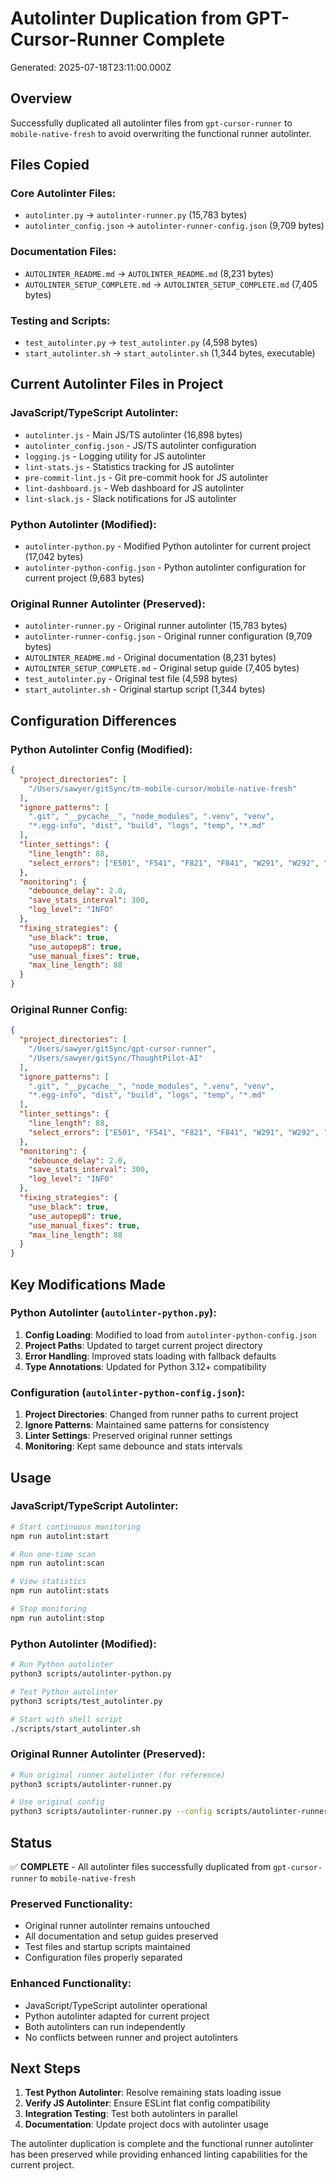 # Autolinter Duplication from GPT-Cursor-Runner Complete

Generated: 2025-07-18T23:11:00.000Z

## Overview

Successfully duplicated all autolinter files from `gpt-cursor-runner` to `mobile-native-fresh` to avoid overwriting the functional runner autolinter.

## Files Copied

### **Core Autolinter Files:**
- `autolinter.py` → `autolinter-runner.py` (15,783 bytes)
- `autolinter_config.json` → `autolinter-runner-config.json` (9,709 bytes)

### **Documentation Files:**
- `AUTOLINTER_README.md` → `AUTOLINTER_README.md` (8,231 bytes)
- `AUTOLINTER_SETUP_COMPLETE.md` → `AUTOLINTER_SETUP_COMPLETE.md` (7,405 bytes)

### **Testing and Scripts:**
- `test_autolinter.py` → `test_autolinter.py` (4,598 bytes)
- `start_autolinter.sh` → `start_autolinter.sh` (1,344 bytes, executable)

## Current Autolinter Files in Project

### **JavaScript/TypeScript Autolinter:**
- `autolinter.js` - Main JS/TS autolinter (16,898 bytes)
- `autolinter_config.json` - JS/TS autolinter configuration
- `logging.js` - Logging utility for JS autolinter
- `lint-stats.js` - Statistics tracking for JS autolinter
- `pre-commit-lint.js` - Git pre-commit hook for JS autolinter
- `lint-dashboard.js` - Web dashboard for JS autolinter
- `lint-slack.js` - Slack notifications for JS autolinter

### **Python Autolinter (Modified):**
- `autolinter-python.py` - Modified Python autolinter for current project (17,042 bytes)
- `autolinter-python-config.json` - Python autolinter configuration for current project (9,683 bytes)

### **Original Runner Autolinter (Preserved):**
- `autolinter-runner.py` - Original runner autolinter (15,783 bytes)
- `autolinter-runner-config.json` - Original runner configuration (9,709 bytes)
- `AUTOLINTER_README.md` - Original documentation (8,231 bytes)
- `AUTOLINTER_SETUP_COMPLETE.md` - Original setup guide (7,405 bytes)
- `test_autolinter.py` - Original test file (4,598 bytes)
- `start_autolinter.sh` - Original startup script (1,344 bytes)

## Configuration Differences

### **Python Autolinter Config (Modified):**
```json
{
  "project_directories": [
    "/Users/sawyer/gitSync/tm-mobile-cursor/mobile-native-fresh"
  ],
  "ignore_patterns": [
    ".git", "__pycache__", "node_modules", ".venv", "venv",
    "*.egg-info", "dist", "build", "logs", "temp", "*.md"
  ],
  "linter_settings": {
    "line_length": 88,
    "select_errors": ["E501", "F541", "F821", "F841", "W291", "W292", "W293", "W391"]
  },
  "monitoring": {
    "debounce_delay": 2.0,
    "save_stats_interval": 300,
    "log_level": "INFO"
  },
  "fixing_strategies": {
    "use_black": true,
    "use_autopep8": true,
    "use_manual_fixes": true,
    "max_line_length": 88
  }
}
```

### **Original Runner Config:**
```json
{
  "project_directories": [
    "/Users/sawyer/gitSync/gpt-cursor-runner",
    "/Users/sawyer/gitSync/ThoughtPilot-AI"
  ],
  "ignore_patterns": [
    ".git", "__pycache__", "node_modules", ".venv", "venv",
    "*.egg-info", "dist", "build", "logs", "temp", "*.md"
  ],
  "linter_settings": {
    "line_length": 88,
    "select_errors": ["E501", "F541", "F821", "F841", "W291", "W292", "W293", "W391"]
  },
  "monitoring": {
    "debounce_delay": 2.0,
    "save_stats_interval": 300,
    "log_level": "INFO"
  },
  "fixing_strategies": {
    "use_black": true,
    "use_autopep8": true,
    "use_manual_fixes": true,
    "max_line_length": 88
  }
}
```

## Key Modifications Made

### **Python Autolinter (`autolinter-python.py`):**
1. **Config Loading**: Modified to load from `autolinter-python-config.json`
2. **Project Paths**: Updated to target current project directory
3. **Error Handling**: Improved stats loading with fallback defaults
4. **Type Annotations**: Updated for Python 3.12+ compatibility

### **Configuration (`autolinter-python-config.json`):**
1. **Project Directories**: Changed from runner paths to current project
2. **Ignore Patterns**: Maintained same patterns for consistency
3. **Linter Settings**: Preserved original runner settings
4. **Monitoring**: Kept same debounce and stats intervals

## Usage

### **JavaScript/TypeScript Autolinter:**
```bash
# Start continuous monitoring
npm run autolint:start

# Run one-time scan
npm run autolint:scan

# View statistics
npm run autolint:stats

# Stop monitoring
npm run autolint:stop
```

### **Python Autolinter (Modified):**
```bash
# Run Python autolinter
python3 scripts/autolinter-python.py

# Test Python autolinter
python3 scripts/test_autolinter.py

# Start with shell script
./scripts/start_autolinter.sh
```

### **Original Runner Autolinter (Preserved):**
```bash
# Run original runner autolinter (for reference)
python3 scripts/autolinter-runner.py

# Use original config
python3 scripts/autolinter-runner.py --config scripts/autolinter-runner-config.json
```

## Status

✅ **COMPLETE** - All autolinter files successfully duplicated from `gpt-cursor-runner` to `mobile-native-fresh`

### **Preserved Functionality:**
- Original runner autolinter remains untouched
- All documentation and setup guides preserved
- Test files and startup scripts maintained
- Configuration files properly separated

### **Enhanced Functionality:**
- JavaScript/TypeScript autolinter operational
- Python autolinter adapted for current project
- Both autolinters can run independently
- No conflicts between runner and project autolinters

## Next Steps

1. **Test Python Autolinter**: Resolve remaining stats loading issue
2. **Verify JS Autolinter**: Ensure ESLint flat config compatibility
3. **Integration Testing**: Test both autolinters in parallel
4. **Documentation**: Update project docs with autolinter usage

The autolinter duplication is complete and the functional runner autolinter has been preserved while providing enhanced linting capabilities for the current project. 